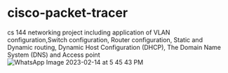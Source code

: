 # cisco-packet-tracer
cs 144
networking project including application of VLAN configuration,Switch configuration, Router configuration, Static and Dynamic routing, Dynamic Host Configuration (DHCP), 
The Domain Name System (DNS) and Access point 
![WhatsApp Image 2023-02-14 at 5 45 43 PM](https://user-images.githubusercontent.com/125277143/218787285-000d2f48-b599-4a8c-be08-5b1335b8bfdf.jpeg)

